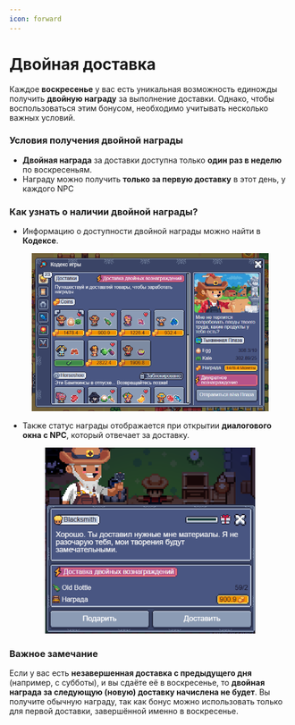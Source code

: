 ```yaml
---
icon: forward
---
```


# Двойная доставка

Каждое **воскресенье** у вас есть уникальная возможность единожды получить **двойную награду** за выполнение доставки. Однако, чтобы воспользоваться этим бонусом, необходимо учитывать несколько важных условий.

### Условия получения двойной награды

* **Двойная награда** за доставки доступна только **один раз в неделю** по воскресеньям.
* Награду можно получить **только за первую доставку** в этот день, у каждого NPC

### Как узнать о наличии двойной награды?

* Информацию о доступности двойной награды можно найти в **Кодексе**.

<figure><img src="../.gitbook/assets/image (1) (1).png" alt="" width="563"><figcaption></figcaption></figure>

*   Также статус награды отображается при открытии **диалогового окна с NPC**, который отвечает за доставку.

    <figure><img src="../.gitbook/assets/image (1) (1) (1).png" alt="" width="376"><figcaption></figcaption></figure>

### Важное замечание

Если у вас есть **незавершенная доставка с предыдущего дня** (например, с субботы), и вы сдаёте её в воскресенье, то **двойная награда за следующую (новую) доставку начислена не будет**. Вы получите обычную награду, так как бонус можно использовать только для первой доставки, завершённой именно в воскресенье.

